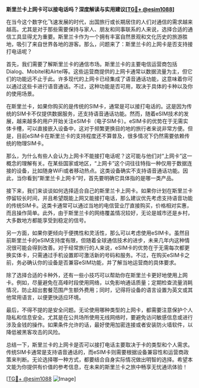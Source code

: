 **斯里兰卡上网卡可以接电话吗？深度解读与实用建议[[TG💪+ @esim1088](https://t.me/s/esim1088)]**

在当今这个数字化飞速发展的时代，出国旅行或长期居住的人们对通信的需求越来越高。尤其是对于那些需要保持与家人、朋友和同事联系的人来说，选择合适的通信工具显得尤为重要。斯里兰卡作为一个拥有丰富自然景观和文化历史的旅游胜地，吸引了来自世界各地的游客。那么，问题来了：斯里兰卡的上网卡是否支持接打电话呢？

首先，我们需要了解斯里兰卡的通信市场。斯里兰卡的主要电信运营商包括Dialog、Mobitel和Airtel等。这些运营商提供的上网卡通常以数据流量为主，但它们的功能远不止于此。许多现代的上网卡已经集成了语音通话功能，这意味着你可以通过这些卡进行语音通话。不过，这种功能是否可用，取决于具体的卡种以及你的使用场景。

在斯里兰卡，如果你购买的是传统的SIM卡，通常是可以接打电话的。这是因为传统的SIM卡不仅提供数据服务，还支持语音通话功能。然而，随着eSIM技术的发展，越来越多的用户开始关注eSIM卡（电子SIM卡）。eSIM卡的优势在于无需实体卡槽，可以直接嵌入设备中，这对于频繁更换目的地的旅行者来说非常方便。但是，目前eSIM卡在斯里兰卡的支持程度还不算普及，很多情况下仍然需要依赖传统的物理SIM卡。

那么，为什么有些人会认为上网卡不能接打电话呢？这可能与他们对“上网卡”这一概念的理解有关。在某些国家或地区，“上网卡”这个词往往特指一种仅用于数据连接的设备，比如随身WiFi或者移动热点。这类设备确实不支持语音通话功能。因此，当你看到“斯里兰卡上网卡”时，首先要明确它具体指的是哪一类产品。

接下来，我们来谈谈如何选择适合自己的斯里兰卡上网卡。如果你计划在斯里兰卡停留较长时间，并且希望既能上网又能接打电话，那么建议优先考虑支持语音功能的传统SIM卡。这类卡通常可以通过当地的电信营业厅直接购买，价格相对实惠，而且操作简单。此外，由于斯里兰卡的网络覆盖情况较好，无论是城市还是乡村，大多数地方都能享受到稳定的信号。

另一方面，如果你更倾向于便携性和灵活性，那么可以考虑使用eSIM卡。虽然目前斯里兰卡的eSIM支持度有限，但随着全球通信技术的进步，未来几年内这种情况很可能会得到改善。对于经常旅行的人来说，eSIM卡的优势在于无需每次都更换实体卡，只需通过手机设置即可激活新的号码和服务。不过，在购买eSIM卡之前，务必确认你的设备是否兼容eSIM功能，并了解当地运营商的具体要求。

除了选择合适的卡种外，还有一些小技巧可以帮助你在斯里兰卡更好地使用上网卡。例如，尽量避免在高峰时段使用网络，以免影响通话质量；定期检查流量消耗情况，防止超出套餐范围产生额外费用；同时，记得将设备的语言设置为英文或其他常用语言，以便更快适应环境。

最后，不得不提的是安全问题。无论使用哪种类型的上网卡，都需要注意保护个人隐私和信息安全。尤其是在公共场所使用无线网络时，要避免访问敏感信息或进行涉及金钱的操作。如果条件允许的话，最好使用加密连接或者安装防火墙软件，以降低被黑客攻击的风险。

总结一下，斯里兰卡的上网卡是否可以接打电话主要取决于卡的类型和个人需求。传统SIM卡通常是支持语音通话的，而eSIM卡则需要根据设备兼容性和运营商政策来判断。无论选择哪一种方式，都要结合自身实际情况做出明智的选择。希望本文能为你提供有价值的参考信息，在未来的斯里兰卡之旅中畅享无忧通讯体验！

[[TG💪+ @esim1088](https://t.me/s/esim1088) ![Image](https://i.postimg.cc/4NQfJmqS/Snipaste-2025-05-13-00-14-12.png)]